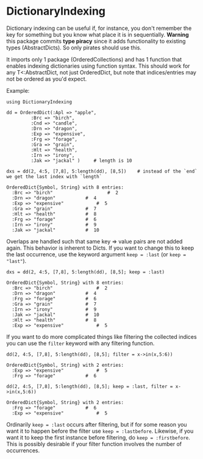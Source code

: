 # DictionaryIndexing

Dictionary indexing can be useful if, for instance, you don't remember the key for something but you know what place it is in sequentially.
**Warning** this package commits **type piracy** since it adds functionality to existing types (AbstractDicts). So only pirates should use this.

It imports only 1 package (OrderedCollections) and has 1 function that enables indexing dictionaries using function syntax.
This should work for any T<:AbstractDict, not just OrderedDict, but note that indices/entries may not be ordered as you'd expect.

Example:
```
using DictionaryIndexing

dd = OrderedDict(:Apl => "apple",
		 :Brc => "birch",
		 :Cnd => "candle",
		 :Drn => "dragon",
		 :Exp => "expensive",
		 :Frg => "forage",
		 :Gra => "grain",
		 :Hlt => "health",
		 :Irn => "irony",
		 :Jak => "jackal" )     # length is 10

dxs = dd(2, 4:5, [7,8], 5:length(dd), [8,5])    # instead of the `end` we get the last index with `length`

OrderedDict{Symbol, String} with 8 entries:
  :Brc => "birch"           		 #  2
  :Drn => "dragon"			 #  4
  :Exp => "expensive"		 	 #  5
  :Gra => "grain"  			 #  7
  :Hlt => "health"			 #  8
  :Frg => "forage"			 #  6
  :Irn => "irony"			 #  9
  :Jak => "jackal"			 #  10
```
Overlaps are handled such that same key => value pairs are not added again. This behavior is inherent to Dicts. If you want to change this to keep the last occurrence, use the keyword argument `keep = :last` (or `keep = "last"`).
```
dxs = dd(2, 4:5, [7,8], 5:length(dd), [8,5]; keep = :last)

OrderedDict{Symbol, String} with 8 entries:
  :Brc => "birch"		    	 #  2
  :Drn => "dragon"			 #  4
  :Frg => "forage"			 #  6
  :Gra => "grain"			 #  7
  :Irn => "irony"			 #  9
  :Jak => "jackal"			 #  10
  :Hlt => "health"			 #  8
  :Exp => "expensive"			 #  5
```
If you want to do more complicated things like filtering the collected indices you can use the `filter` keyword with any filtering function.
```
dd(2, 4:5, [7,8], 5:length(dd), [8,5]; filter = x->in(x,5:6))

OrderedDict{Symbol, String} with 2 entries:
  :Exp => "expensive"			 #  5
  :Frg => "forage"			 #  6

dd(2, 4:5, [7,8], 5:length(dd), [8,5]; keep = :last, filter = x->in(x,5:6))

OrderedDict{Symbol, String} with 2 entries:
  :Frg => "forage"			 #  6
  :Exp => "expensive"		 	 #  5
```
Ordinarily `keep = :last` occurs after filtering, but if for some reason you want it to happen before the filter use `keep = :lastbefore`. Likewise, if you want it to keep the first instance before filtering, do `keep = :firstbefore`. This is possibly desirable if your filter function involves the number of occurrences.
